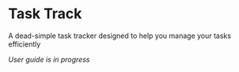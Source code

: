 # Task Track

A dead-simple task tracker designed to help you manage your tasks efficiently

*User guide is in progress*
